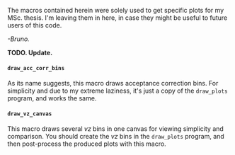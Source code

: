The macros contained herein were solely used to get specific plots for my MSc. thesis. I'm leaving them in here, in case they might be useful to future users of this code.

*-Bruno.*

**TODO. Update.**

#### `draw_acc_corr_bins`
As its name suggests, this macro draws acceptance correction bins. For simplicity and due to my extreme laziness, it's just a copy of the `draw_plots` program, and works the same.

#### `draw_vz_canvas`
This macro draws several *vz* bins in one canvas for viewing simplicity and comparison. You should create the *vz* bins in the `draw_plots` program, and then post-process the produced plots with this macro.
